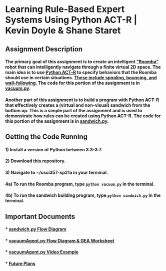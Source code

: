 #  Learning Rule-Based Expert Systems Using Python ACT-R | Kevin Doyle & Shane Staret

## Assignment Description
#### The primary goal of this assignment is to create an intelligent ["Roomba"](https://www.irobot.com/roomba) robot that can intelligently navigate through a finite virtual 2D space. The main idea is to use [Python ACT-R](https://sites.google.com/site/pythonactr/) to specify behaviors that the Roomba should use in certain situations. [These include spiraling, bouncing, and wall-following.](https://www.cnet.com/home/kitchen-and-household/appliance-science-how-robotic-vacuums-navigate/#) The code for this portion of the assignment is in [vacuum.py](https://gitlab.bucknell.edu/krd008/csci357-sp21a/blob/master/vacuum.py).
#### Another part of this assignment is to build a program with Python ACT-R that effectively creates a (virtual and non-visual) sandwich from the bottom up. This is a simple part of the assignment and is used to demonstrate how rules can be created using Python ACT-R. The code for this portion of the assignment is in [sandwich.py](https://gitlab.bucknell.edu/krd008/csci357-sp21a/blob/master/sandwich.py).

## Getting the Code Running
#### 1) Install a version of Python between 3.3-3.7.
#### 2) Download this repository.
#### 3) Navigate to ~/csci357-sp21a in your terminal.
#### 4a) To run the Roomba program, type `python vacuum.py` in the terminal.
#### 4b) To run the sandwich building program, type `python sandwich.py` in the terminal.

## Important Documents
#### *  [sandwich.py Flow Diagram](https://gitlab.bucknell.edu/krd008/csci357-sp21a/blob/master/docs/sandwich.py%20Flow%20Diagram.pdf)
#### *  [vacuumAgent.py Flow Diagram & GEA Worksheet](https://gitlab.bucknell.edu/krd008/csci357-sp21a/blob/master/docs/CogSci%20Assignment%20GEA%20and%20Flowchart.pdf)
#### *  [vacuumAgent.py Video Example](https://gitlab.bucknell.edu/krd008/csci357-sp21a/blob/master/docs/VacuumVid.mov?expanded=true&viewer=rich)
#### *  [Future Plans](https://gitlab.bucknell.edu/krd008/csci357-sp21a/blob/master/docs/future_plans.pdf)
